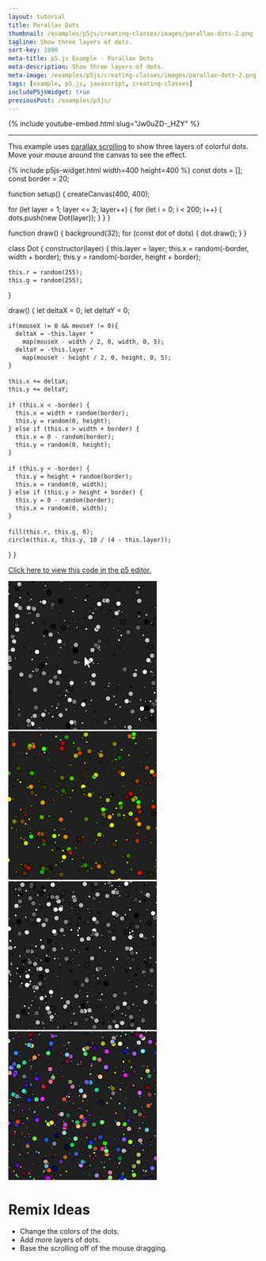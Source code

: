 ```yaml
---
layout: tutorial
title: Parallax Dots
thumbnail: /examples/p5js/creating-classes/images/parallax-dots-2.png
tagline: Show three layers of dots.
sort-key: 1090
meta-title: p5.js Example - Parallax Dots
meta-description: Show three layers of dots.
meta-image: /examples/p5js/creating-classes/images/parallax-dots-2.png
tags: [example, p5.js, javascript, creating-classes]
includeP5jsWidget: true
previousPost: /examples/p5js/
---
```


{% include youtube-embed.html slug="Jw0uZD-_HZY" %}

---

This example uses [parallax scrolling](https://en.wikipedia.org/wiki/Parallax_scrolling) to show three layers of colorful dots. Move your mouse around the canvas to see the effect.

{% include p5js-widget.html width=400 height=400 %}
const dots = [];
const border = 20;

function setup() {
  createCanvas(400, 400);

  for (let layer = 1; layer <= 3; layer++) {
    for (let i = 0; i < 200; i++) {
      dots.push(new Dot(layer));
    }
  }
}

function draw() {
  background(32);
  for (const dot of dots) {
    dot.draw();
  }
}

class Dot {
  constructor(layer) {
    this.layer = layer;
    this.x = random(-border, width + border);
    this.y = random(-border, height + border);

    this.r = random(255);
    this.g = random(255);
  }

  draw() {
    let deltaX = 0;
    let deltaY = 0;

    if(mouseX != 0 && mouseY != 0){
      deltaX = -this.layer *
        map(mouseX - width / 2, 0, width, 0, 5);
      deltaY = -this.layer *
        map(mouseY - height / 2, 0, height, 0, 5);
    }

    this.x += deltaX;
    this.y += deltaY;

    if (this.x < -border) {
      this.x = width + random(border);
      this.y = random(0, height);
    } else if (this.x > width + border) {
      this.x = 0 - random(border);
      this.y = random(0, height);
    }

    if (this.y < -border) {
      this.y = height + random(border);
      this.x = random(0, width);
    } else if (this.y > height + border) {
      this.y = 0 - random(border);
      this.x = random(0, width);
    }

    fill(this.r, this.g, 0);
    circle(this.x, this.y, 10 / (4 - this.layer));
  }
}
</script>

[Click here to view this code in the p5 editor.](https://editor.p5js.org/KevinWorkman/sketches/N4R8UHHGY)

![campfire](/examples/p5js/creating-classes/images/parallax-dots-1.gif)
![campfire](/examples/p5js/creating-classes/images/parallax-dots-3.png)
![campfire](/examples/p5js/creating-classes/images/parallax-dots-4.png)
![campfire](/examples/p5js/creating-classes/images/parallax-dots-5.png)

# Remix Ideas

- Change the colors of the dots.
- Add more layers of dots.
- Base the scrolling off of the mouse dragging.